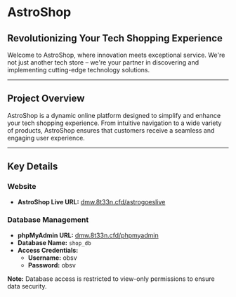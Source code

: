 # AstroShop

## Revolutionizing Your Tech Shopping Experience

Welcome to AstroShop, where innovation meets exceptional service. We're not just another tech store – we're your partner in discovering and implementing cutting-edge technology solutions.

---

## Project Overview
AstroShop is a dynamic online platform designed to simplify and enhance your tech shopping experience. From intuitive navigation to a wide variety of products, AstroShop ensures that customers receive a seamless and engaging user experience.

---

## Key Details

### Website
- **AstroShop Live URL:** [dmw.8t33n.cfd/astrogoeslive](http://dmw.8t33n.cfd/astrogoeslive)

### Database Management
- **phpMyAdmin URL:** [dmw.8t33n.cfd/phpmyadmin](http://dmw.8t33n.cfd/phpmyadmin)
- **Database Name:** `shop_db`
- **Access Credentials:**
  - **Username:** obsv
  - **Password:** obsv

**Note:** Database access is restricted to view-only permissions to ensure data security.
